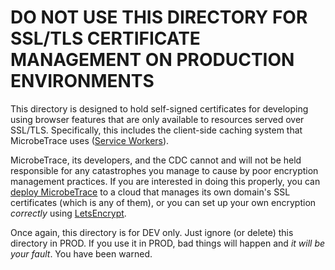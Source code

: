 # DO NOT USE THIS DIRECTORY FOR SSL/TLS CERTIFICATE MANAGEMENT ON PRODUCTION ENVIRONMENTS

This directory is designed to hold self-signed certificates for developing using
browser features that are only available to resources served over SSL/TLS.
Specifically, this includes the client-side caching system that MicrobeTrace
uses ([Service Workers](https://developer.mozilla.org/en-US/docs/Web/API/Service_Worker_API)).

MicrobeTrace, its developers, and the CDC cannot and will not be held responsible
for any catastrophes you manage to cause by poor encryption management practices.
If you are interested in doing this properly, you can [deploy MicrobeTrace](https://github.com/AABoyles/WebMicrobeTrace/wiki/Deployment)
to a cloud that manages its own domain's SSL certificates (which is any of them),
or you can set up your own encryption _correctly_ using [LetsEncrypt](https://letsencrypt.org/).

Once again, this directory is for DEV only. Just ignore (or delete) this directory
in PROD. If you use it in PROD, bad things will happen and _it will be your fault_.
You have been warned.
